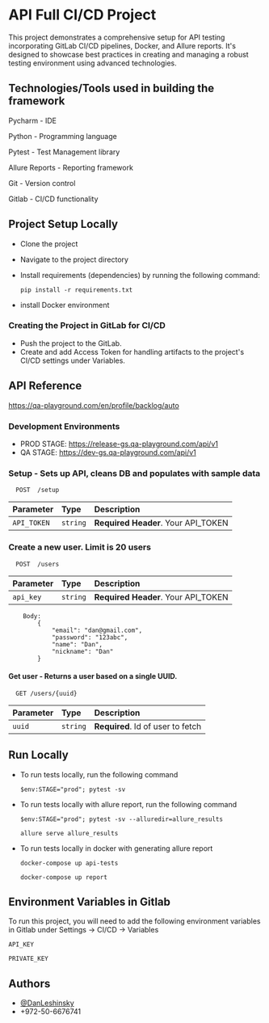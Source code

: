 # API Full CI/CD Project

This project demonstrates a comprehensive setup for API testing incorporating GitLab CI/CD pipelines, Docker, and Allure reports. It's designed to showcase best practices in creating and managing a robust testing environment using advanced technologies.

## Technologies/Tools used in building the framework
Pycharm - IDE

Python - Programming language

Pytest - Test Management library

Allure Reports - Reporting framework

Git - Version control

Gitlab - CI/CD functionality

## Project Setup Locally
- Clone the project
- Navigate to the project directory
- Install requirements (dependencies) by running the following command:

    `pip install -r requirements.txt`

- install Docker environment

### Creating the Project in GitLab for CI/CD
- Push the project to the GitLab. 
- Create and add Access Token for handling artifacts to the project's CI/CD settings under Variables.


## API Reference
https://qa-playground.com/en/profile/backlog/auto

### Development Environments
- PROD STAGE: https://release-gs.qa-playground.com/api/v1
- QA STAGE: https://dev-gs.qa-playground.com/api/v1

### Setup - Sets up API, cleans DB and populates with sample data

```http
  POST  /setup
```

|  Parameter  | Type     | Description                |
| :---------- | :------- | :------------------------- |
| `API_TOKEN` | `string` | **Required Header**. Your API_TOKEN |


### Create a new user. Limit is 20 users

```http
  POST  /users
```

| Parameter | Type     | Description                |
| :-------- | :------- | :------------------------- |
| `api_key` | `string` | **Required Header**. Your API_TOKEN |

```
    Body:
        {
            "email": "dan@gmail.com",
            "password": "123abc",
            "name": "Dan",
            "nickname": "Dan"
        }
```

#### Get user - Returns a user based on a single UUID.

```http
  GET /users/{uuid}
```

| Parameter | Type     | Description                       |
| :-------- | :------- | :-------------------------------- |
| `uuid`      | `string` | **Required**. Id of user to fetch |



## Run Locally

-  To run tests locally, run the following command
  
     `$env:STAGE="prod"; pytest -sv`

-  To run tests locally with allure report, run the following command
  
    `$env:STAGE="prod"; pytest -sv --alluredir=allure_results`

    `allure serve allure_results`

- To run tests locally in docker with generating allure report

    `docker-compose up api-tests`

    `docker-compose up report`


## Environment Variables in Gitlab

To run this project, you will need to add the following environment variables in Gitlab under Settings -> CI/CD -> Variables

`API_KEY`

`PRIVATE_KEY`


## Authors

- [@DanLeshinsky](https://www.github.com/DanLeshinsky)
- +972-50-6676741





